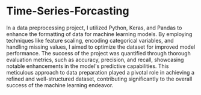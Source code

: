 # Time-Series-Forcasting
In a data preprocessing project, I utilized Python, Keras, and Pandas to enhance the formatting of data for machine learning models. By employing techniques like feature scaling, encoding categorical variables, and handling missing values, I aimed to optimize the dataset for improved model performance. The success of the project was quantified through thorough evaluation metrics, such as accuracy, precision, and recall, showcasing notable enhancements in the model's predictive capabilities. This meticulous approach to data preparation played a pivotal role in achieving a refined and well-structured dataset, contributing significantly to the overall success of the machine learning endeavor.
